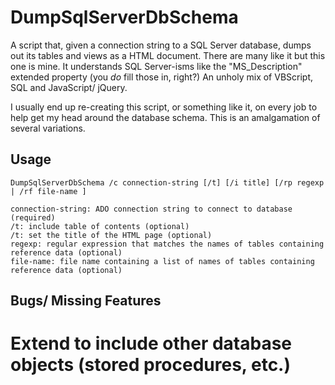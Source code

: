 # DumpSqlServerDbSchema

A script that, given a connection string to a SQL Server database, 
dumps out its tables and views as a HTML document. There are 
many like it but this one is mine. It understands SQL Server-isms 
like the "MS_Description" extended property (you *do* fill those in, 
right?) An unholy mix of VBScript, SQL and JavaScript/ jQuery.

I usually end up re-creating this script, or something like it, on 
every job to help get my head around the database schema. This is 
an amalgamation of several variations.


## Usage

    DumpSqlServerDbSchema /c connection-string [/t] [/i title] [/rp regexp | /rf file-name ]
    
    connection-string: ADO connection string to connect to database (required)
    /t: include table of contents (optional)
    /t: set the title of the HTML page (optional)
    regexp: regular expression that matches the names of tables containing reference data (optional)
    file-name: file name containing a list of names of tables containing reference data (optional)


## Bugs/ Missing Features

# Extend to include other database objects (stored procedures, etc.)
